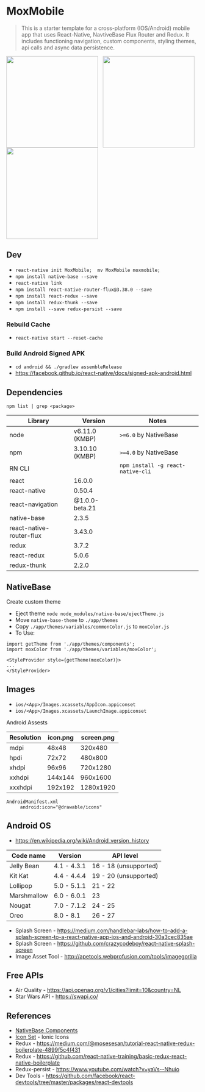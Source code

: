 # MoxMobile
> This is a starter template for a cross-platform (IOS/Android) mobile app that uses React-Native, NavtiveBase Flux Router and Redux. It includes functioning navigation, custom components, styling themes, api calls and async data persistence.

<img src="https://raw.github.com/kyledinh/moxmobile/master/assets/screen-cards.png" width="240"  align="left" />
<img src="https://raw.github.com/kyledinh/moxmobile/master/assets/screen-minesweep.png" width="240" style="margin-left: 10px; margin-right: 10px;"  align="left" />
<img src="https://raw.github.com/kyledinh/moxmobile/master/assets/screen-news.png" width="240"  align="left" />

<br clear="all"/>

## Dev
* `react-native init MoxMobile;  mv MoxMobile moxmobile;`
* `npm install native-base --save`
* `react-native link`
* `npm install react-native-router-flux@3.38.0 --save`
* `npm install react-redux --save`
* `npm install redux-thunk --save`
* `npm install --save redux-persist --save`

### Rebuild Cache
* `react-native start --reset-cache`

### Build Android Signed APK
* `cd android && ./gradlew assembleRelease`
* https://facebook.github.io/react-native/docs/signed-apk-android.html

## Dependencies

`npm list | grep <package>`

| Library | Version | Notes |
|---------|---------|-------|
| node    | v6.11.0 (KMBP) | `>=6.0` by NativeBase |
| npm     | 3.10.10 (KMBP) | `>=4.0` by NativeBase |
| RN CLI  | |`npm install -g react-native-cli` |
| react   | 16.0.0 ||
| react-native | 0.50.4 ||
| react-navigation | @1.0.0-beta.21 ||
| native-base | 2.3.5 ||
| react-native-router-flux | 3.43.0 ||
| redux | 3.7.2 ||
| react-redux | 5.0.6 ||
| redux-thunk | 2.2.0 ||



## NativeBase
Create custom theme
* Eject theme `node node_modules/native-base/ejectTheme.js`
* Move `native-base-theme` to `./app/themes`
* Copy `./app/themes/variables/commonColor.js` to `moxColor.js`
* To Use:
```
import getTheme from './app/themes/components';
import moxColor from './app/themes/variables/moxColor';

<StyleProvider style={getTheme(moxColor)}>
...
</StyleProvider>
```

## Images

* `ios/<App>/Images.xcassets/AppIcon.appiconset`
* `ios/<App>/Images.xcassets/LaunchImage.appiconset`

Android Assests

| Resolution | icon.png    | screen.png         |
|------------|-------------|--------------------|
| mdpi       | 48x48       | 320x480            |
| hpdi       | 72x72       | 480x800            |
| xhdpi      | 96x96       | 720x1280           |
| xxhdpi     | 144x144     | 960x1600           |
| xxxhdpi    | 192x192     | 1280x1920          |

```
AndroidManifest.xml
     android:icon="@drawable/icons"
```

## Android OS

* https://en.wikipedia.org/wiki/Android_version_history

| Code name            | Version      | API level    |
|----------------------|--------------|--------------|
| Jelly Bean           | 4.1 - 4.3.1  | 16 - 18  (unsupported) |
| Kit Kat              | 4.4 - 4.4.4  | 19 - 20  (unsupported) |
| Lollipop             | 5.0 - 5.1.1  | 21 - 22      |
| Marshmallow          | 6.0 - 6.0.1  | 23           |
| Nougat               | 7.0 - 7.1.2  | 24 - 25      |
| Oreo                 | 8.0 - 8.1    | 26 - 27      |

* Splash Screen - https://medium.com/handlebar-labs/how-to-add-a-splash-screen-to-a-react-native-app-ios-and-android-30a3cec835ae
* Splash Screen - https://github.com/crazycodeboy/react-native-splash-screen
* Image Asset Tool - http://apetools.webprofusion.com/tools/imagegorilla

## Free APIs
* Air Quality - https://api.openaq.org/v1/cities?limit=10&country=NL
* Star Wars API - https://swapi.co/

## References
* [NativeBase Components](https://docs.nativebase.io/Components.html#Components)
* [Icon Set](https://oblador.github.io/react-native-vector-icons/) - Ionic Icons
* Redux - https://medium.com/@mosesesan/tutorial-react-native-redux-boilerplate-4899f5c4f431
* Redux - https://github.com/react-native-training/basic-redux-react-native-boilerplate
* Redux-persist - https://www.youtube.com/watch?v=yaVs--Nhuio
* Dev Tools - https://github.com/facebook/react-devtools/tree/master/packages/react-devtools

